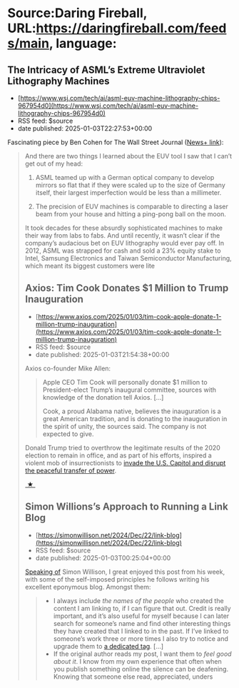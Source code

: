 # Source:Daring Fireball, URL:https://daringfireball.com/feeds/main, language:

## The Intricacy of ASML’s Extreme Ultraviolet Lithography Machines
 - [https://www.wsj.com/tech/ai/asml-euv-machine-lithography-chips-967954d0](https://www.wsj.com/tech/ai/asml-euv-machine-lithography-chips-967954d0)
 - RSS feed: $source
 - date published: 2025-01-03T22:27:53+00:00

<p>Fascinating piece by Ben Cohen for The Wall Street Journal (<a href="https://apple.news/AGKT_QIDtRQ6DA4lJXJWiTg">News+ link</a>):</p>

<blockquote>
  <p>And there are two things I learned about the EUV tool I saw that I
can’t get out of my head:</p>

<ol>
<li><p>ASML teamed up with a German optical company to develop mirrors
so flat that if they were scaled up to the size of Germany
itself, their largest imperfection would be less than a
millimeter.</p></li>
<li><p>The precision of EUV machines is comparable to directing a
laser beam from your house and hitting a ping-pong ball on the
moon.</p></li>
</ol>

<p>It took decades for these absurdly sophisticated machines to make
their way from labs to fabs. And until recently, it wasn’t clear
if the company’s audacious bet on EUV lithography would ever pay
off. In 2012, ASML was strapped for cash and sold a 23% equity
stake to Intel, Samsung Electronics and Taiwan Semiconductor
Manufacturing, which meant its biggest customers were lite

## Axios: Tim Cook Donates $1 Million to Trump Inauguration
 - [https://www.axios.com/2025/01/03/tim-cook-apple-donate-1-million-trump-inauguration](https://www.axios.com/2025/01/03/tim-cook-apple-donate-1-million-trump-inauguration)
 - RSS feed: $source
 - date published: 2025-01-03T21:54:38+00:00

<p>Axios co-founder Mike Allen:</p>

<blockquote>
  <p>Apple CEO Tim Cook will personally donate $1 million to
President-elect Trump’s inaugural committee, sources with
knowledge of the donation tell Axios. [...]</p>

<p>Cook, a proud Alabama native, believes the inauguration is a
great American tradition, and is donating to the inauguration in
the spirit of unity, the sources said. The company is not
expected to give.</p>
</blockquote>

<p>Donald Trump tried to overthrow the legitimate results of the 2020 election to remain in office, and as part of his efforts, inspired a violent mob of insurrectionists to <a href="https://celadonbooks.com/book/the-january-6th-report/">invade the U.S. Capitol and disrupt the peaceful transfer of power</a>.</p>

<div>
<a  title="Permanent link to ‘Axios: Tim Cook Donates $1 Million to Trump Inauguration’"  href="https://daringfireball.net/linked/2025/01/03/allen-tim-cook-1m-trump-inauguration">&nbsp;★&nbsp;</a>
</div>

## Simon Willions’s Approach to Running a Link Blog
 - [https://simonwillison.net/2024/Dec/22/link-blog](https://simonwillison.net/2024/Dec/22/link-blog)
 - RSS feed: $source
 - date published: 2025-01-03T00:25:04+00:00

<p><a href="https://daringfireball.net/linked/2025/01/02/willison-llms-2024">Speaking of</a> Simon Willison, I great enjoyed this post from his week, with some of the self-imposed principles he follows writing his excellent eponymous blog. Amongst them:</p>

<blockquote>
  <ul>
<li>I always include <em>the names of the people</em> who created the
content I am linking to, if I can figure that out. Credit is
really important, and it’s also useful for myself because I can
later search for someone’s name and find other interesting
things they have created that I linked to in the past. If I’ve
linked to someone’s work three or more times I also try to
notice and upgrade them to <a href="https://simonwillison.net/tags/">a dedicated tag</a>. [...]</li>
<li>If the original author reads my post, I want them to <em>feel good
about it</em>. I know from my own experience that often when you
publish something online the silence can be deafening. Knowing
that someone else read, appreciated, unders

